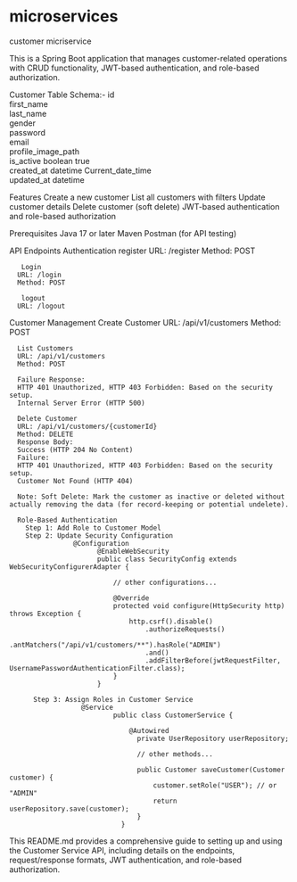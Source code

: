# microservices
customer micriservice

This is a Spring Boot application that manages customer-related operations with CRUD functionality, JWT-based authentication, and role-based authorization.

Customer Table Schema:-	
id		
first_name	
last_name	
gender	
password		
email		
profile_image_path			
is_active	boolean		true	
created_at	datetime		Current_date_time	
updated_at	datetime	


Features
Create a new customer
List all customers with filters
Update customer details
Delete customer (soft delete)
JWT-based authentication and role-based authorization

Prerequisites
Java 17 or later
Maven
Postman (for API testing)

API Endpoints
    Authentication
      register
      URL: /register
      Method: POST
      
       Login
      URL: /login
      Method: POST
      
       logout
      URL: /logout
      

   Customer Management
      Create Customer
      URL: /api/v1/customers
      Method: POST

      List Customers
      URL: /api/v1/customers
      Method: POST
  
      Failure Response:
      HTTP 401 Unauthorized, HTTP 403 Forbidden: Based on the security setup.
      Internal Server Error (HTTP 500)

      Delete Customer
      URL: /api/v1/customers/{customerId}
      Method: DELETE
      Response Body:
      Success (HTTP 204 No Content)
      Failure:
      HTTP 401 Unauthorized, HTTP 403 Forbidden: Based on the security setup.
      Customer Not Found (HTTP 404)

      Note: Soft Delete: Mark the customer as inactive or deleted without actually removing the data (for record-keeping or potential undelete).

      Role-Based Authentication
        Step 1: Add Role to Customer Model
        Step 2: Update Security Configuration
                    @Configuration
                          @EnableWebSecurity
                          public class SecurityConfig extends WebSecurityConfigurerAdapter {
                          
                              // other configurations...
                          
                              @Override
                              protected void configure(HttpSecurity http) throws Exception {
                                  http.csrf().disable()
                                      .authorizeRequests()
                                      .antMatchers("/api/v1/customers/**").hasRole("ADMIN")
                                      .and()
                                      .addFilterBefore(jwtRequestFilter, UsernamePasswordAuthenticationFilter.class);
                              }
                          }

          Step 3: Assign Roles in Customer Service
                      @Service
                              public class CustomerService {
                              
                                  @Autowired
                                    private UserRepository userRepository;
                                
                                    // other methods...
                                
                                    public Customer saveCustomer(Customer customer) {
                                        customer.setRole("USER"); // or "ADMIN"
                                        return userRepository.save(customer);
                                    }
                                }


This README.md provides a comprehensive guide to setting up and using the Customer Service API, including details on the endpoints, request/response formats, JWT authentication, and role-based authorization.

        

